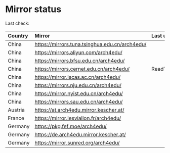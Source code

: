<script src="./time.js"></script>
# Mirror status
Last check: <script type="text/javascript">localize(1748464059.7507837);</script>

|Country|Mirror|Last update|
|:------|:-----|:----------|
|China|https://mirrors.tuna.tsinghua.edu.cn/arch4edu/|<script type="text/javascript">localize(1748414991);</script>|
|China|https://mirrors.aliyun.com/arch4edu/|<script type="text/javascript">localize(1748458434);</script>|
|China|https://mirrors.bfsu.edu.cn/arch4edu/|<script type="text/javascript">localize(1748414991);</script>|
|China|https://mirrors.cernet.edu.cn/arch4edu/|ReadTimeout|
|China|https://mirror.iscas.ac.cn/arch4edu/|<script type="text/javascript">localize(1748414991);</script>|
|China|https://mirrors.nju.edu.cn/arch4edu/|<script type="text/javascript">localize(1748330158);</script>|
|China|https://mirror.nyist.edu.cn/arch4edu/|<script type="text/javascript">localize(1748414991);</script>|
|China|https://mirrors.sau.edu.cn/arch4edu/|<script type="text/javascript">localize(1731653531);</script>|
|Austria|https://at.arch4edu.mirror.kescher.at/|<script type="text/javascript">localize(1748414991);</script>|
|France|https://mirror.lesviallon.fr/arch4edu/|<script type="text/javascript">localize(1748414991);</script>|
|Germany|https://pkg.fef.moe/arch4edu/|<script type="text/javascript">localize(1748414991);</script>|
|Germany|https://de.arch4edu.mirror.kescher.at/|<script type="text/javascript">localize(1748414991);</script>|
|Germany|https://mirror.sunred.org/arch4edu/|<script type="text/javascript">localize(1748414991);</script>|

<script src="./tablefilter/tablefilter.js"></script>
<script src="./table.js"></script>